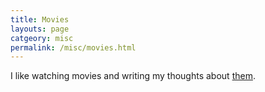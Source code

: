 ```yaml
---
title: Movies
layouts: page
catgeory: misc 
permalink: /misc/movies.html
---
```


I like watching movies and writing my thoughts about [them](https://letterboxd.com/MrKredos/).